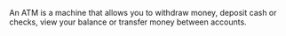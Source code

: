 An ATM is a machine that allows you to withdraw money, deposit cash or checks, view your balance or transfer money between accounts.
